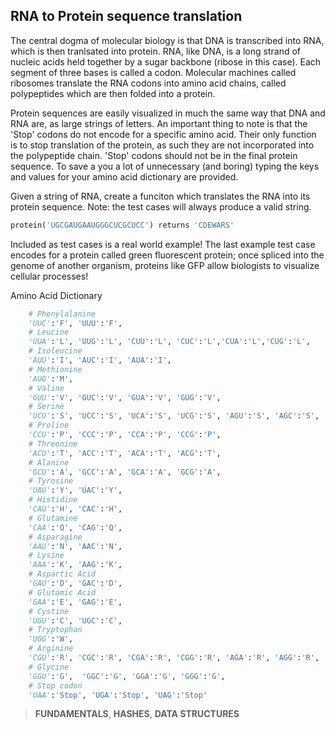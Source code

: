 ## RNA to Protein sequence translation

The central dogma of molecular biology is that DNA is transcribed into RNA, which is then tranlsated into protein. RNA,
like DNA, is a long strand of nucleic acids held together by a sugar backbone (ribose in this case). Each segment of
three bases is called a codon. Molecular machines called ribosomes translate the RNA codons into amino acid chains,
called polypeptides which are then folded into a protein.

Protein sequences are easily visualized in much the same way that DNA and RNA are, as large strings of letters. An
important thing to note is that the 'Stop' codons do not encode for a specific amino acid. Their only function is to
stop translation of the protein, as such they are not incorporated into the polypeptide chain. 'Stop' codons should not
be in the final protein sequence. To save a you a lot of unnecessary (and boring) typing the keys and values for your
amino acid dictionary are provided.

Given a string of RNA, create a funciton which translates the RNA into its protein sequence. Note: the test cases will
always produce a valid string.

```python
protein('UGCGAUGAAUGGGCUCGCUCC') returns 'CDEWARS'
```

Included as test cases is a real world example! The last example test case encodes for a protein called green
fluorescent protein; once spliced into the genome of another organism, proteins like GFP allow biologists to visualize
cellular processes!

Amino Acid Dictionary

```python
    # Phenylalanine
    'UUC':'F', 'UUU':'F',
    # Leucine
    'UUA':'L', 'UUG':'L', 'CUU':'L', 'CUC':'L','CUA':'L','CUG':'L',
    # Isoleucine
    'AUU':'I', 'AUC':'I', 'AUA':'I',
    # Methionine
    'AUG':'M',
    # Valine
    'GUU':'V', 'GUC':'V', 'GUA':'V', 'GUG':'V',
    # Serine
    'UCU':'S', 'UCC':'S', 'UCA':'S', 'UCG':'S', 'AGU':'S', 'AGC':'S',
    # Proline
    'CCU':'P', 'CCC':'P', 'CCA':'P', 'CCG':'P',
    # Threonine
    'ACU':'T', 'ACC':'T', 'ACA':'T', 'ACG':'T',
    # Alanine
    'GCU':'A', 'GCC':'A', 'GCA':'A', 'GCG':'A',
    # Tyrosine
    'UAU':'Y', 'UAC':'Y',
    # Histidine
    'CAU':'H', 'CAC':'H',
    # Glutamine
    'CAA':'Q', 'CAG':'Q',
    # Asparagine
    'AAU':'N', 'AAC':'N',
    # Lysine
    'AAA':'K', 'AAG':'K',
    # Aspartic Acid
    'GAU':'D', 'GAC':'D',
    # Glutamic Acid
    'GAA':'E', 'GAG':'E',
    # Cystine
    'UGU':'C', 'UGC':'C',
    # Tryptophan
    'UGG':'W',
    # Arginine
    'CGU':'R', 'CGC':'R', 'CGA':'R', 'CGG':'R', 'AGA':'R', 'AGG':'R',
    # Glycine
    'GGU':'G',  'GGC':'G', 'GGA':'G', 'GGG':'G',
    # Stop codon
    'UAA':'Stop', 'UGA':'Stop', 'UAG':'Stop'
```

> **FUNDAMENTALS**, **HASHES**, **DATA STRUCTURES**
